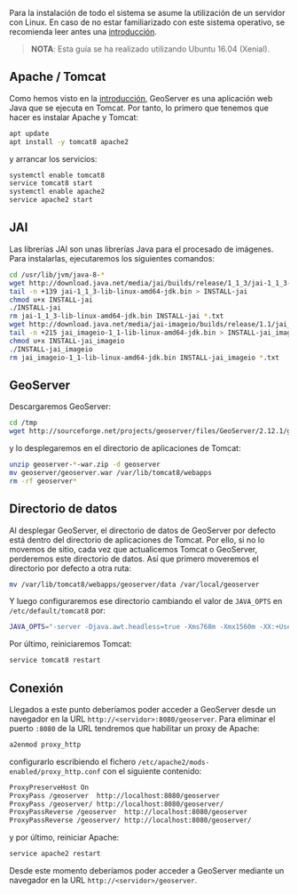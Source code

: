 Para la instalación de todo el sistema se asume la utilización de un servidor con Linux. En caso de no estar familiarizado con este sistema operativo, se recomienda leer antes una [introducción](https://geotalleres.readthedocs.io/es/latest/linux/linux.html).

> **NOTA**: Esta guía se ha realizado utilizando Ubuntu 16.04 (Xenial).

## Apache / Tomcat

Como hemos visto en la [introducción](../index.md), GeoServer es una aplicación web Java que se ejecuta en Tomcat. Por tanto, lo primero que tenemos que hacer es instalar Apache y Tomcat:

```bash
apt update
apt install -y tomcat8 apache2
```

y arrancar los servicios:

```bash
systemctl enable tomcat8
service tomcat8 start
systemctl enable apache2
service apache2 start
```

## JAI

Las librerías JAI son unas librerías Java para el procesado de imágenes. Para instalarlas, ejecutaremos los siguientes comandos:

```bash
cd /usr/lib/jvm/java-8-*
wget http://download.java.net/media/jai/builds/release/1_1_3/jai-1_1_3-lib-linux-amd64-jdk.bin
tail -n +139 jai-1_1_3-lib-linux-amd64-jdk.bin > INSTALL-jai
chmod u+x INSTALL-jai
./INSTALL-jai
rm jai-1_1_3-lib-linux-amd64-jdk.bin INSTALL-jai *.txt
wget http://download.java.net/media/jai-imageio/builds/release/1.1/jai_imageio-1_1-lib-linux-amd64-jdk.bin
tail -n +215 jai_imageio-1_1-lib-linux-amd64-jdk.bin > INSTALL-jai_imageio
chmod u+x INSTALL-jai_imageio
./INSTALL-jai_imageio
rm jai_imageio-1_1-lib-linux-amd64-jdk.bin INSTALL-jai_imageio *.txt
```

## GeoServer

Descargaremos GeoServer:

```bash
cd /tmp
wget http://sourceforge.net/projects/geoserver/files/GeoServer/2.12.1/geoserver-2.12.1-war.zip
```

y lo desplegaremos en el directorio de aplicaciones de Tomcat:

```bash
unzip geoserver-*-war.zip -d geoserver
mv geoserver/geoserver.war /var/lib/tomcat8/webapps
rm -rf geoserver*
```

## Directorio de datos

Al desplegar GeoServer, el directorio de datos de GeoServer por defecto está dentro del directorio de aplicaciones de Tomcat. Por ello, si no lo movemos de sitio, cada vez que actualicemos Tomcat o GeoServer, perderemos este directorio de datos. Así que primero moveremos el directorio por defecto a otra ruta:

```bash
mv /var/lib/tomcat8/webapps/geoserver/data /var/local/geoserver
```

Y luego configuraremos ese directorio cambiando el valor de `JAVA_OPTS` en `/etc/default/tomcat8` por:

```bash
JAVA_OPTS="-server -Djava.awt.headless=true -Xms768m -Xmx1560m -XX:+UseConcMarkSweepGC -XX:NewSize=48m -DGEOSERVER_DATA_DIR=/var/local/geoserver"
```

Por último, reiniciaremos Tomcat:

```bash
service tomcat8 restart
```

## Conexión

Llegados a este punto deberíamos poder acceder a GeoServer desde un navegador en la URL `http://<servidor>:8080/geoserver`. Para eliminar el puerto `:8080` de la URL tendremos que habilitar un proxy de Apache:

```bash
a2enmod proxy_http
```

configurarlo escribiendo el fichero `/etc/apache2/mods-enabled/proxy_http.conf` con el siguiente contenido:

```bash
ProxyPreserveHost On
ProxyPass /geoserver  http://localhost:8080/geoserver
ProxyPass /geoserver/ http://localhost:8080/geoserver/
ProxyPassReverse /geoserver  http://localhost:8080/geoserver
ProxyPassReverse /geoserver/ http://localhost:8080/geoserver/
```

y por último, reiniciar Apache:

```bash
service apache2 restart
```

Desde este momento deberíamos poder acceder a GeoServer mediante un navegador en la URL `http://<servidor>/geoserver`.
